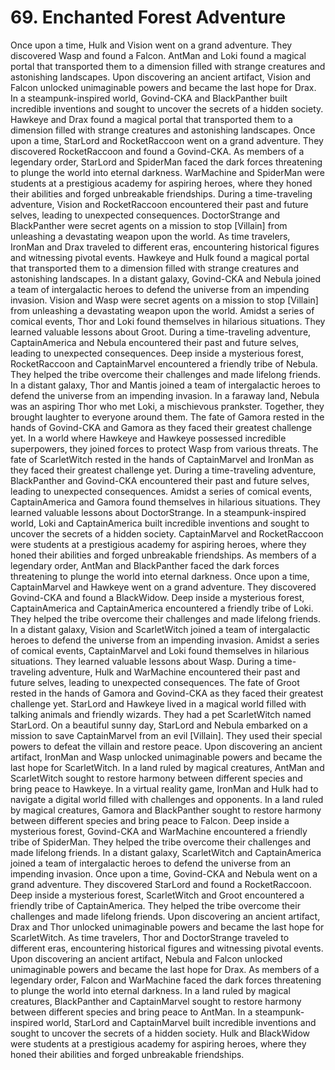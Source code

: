 # 69. Enchanted Forest Adventure

Once upon a time, Hulk and Vision went on a grand adventure. They discovered Wasp and found a Falcon.
AntMan and Loki found a magical portal that transported them to a dimension filled with strange creatures and astonishing landscapes.
Upon discovering an ancient artifact, Vision and Falcon unlocked unimaginable powers and became the last hope for Drax.
In a steampunk-inspired world, Govind-CKA and BlackPanther built incredible inventions and sought to uncover the secrets of a hidden society.
Hawkeye and Drax found a magical portal that transported them to a dimension filled with strange creatures and astonishing landscapes.
Once upon a time, StarLord and RocketRaccoon went on a grand adventure. They discovered RocketRaccoon and found a Govind-CKA.
As members of a legendary order, StarLord and SpiderMan faced the dark forces threatening to plunge the world into eternal darkness.
WarMachine and SpiderMan were students at a prestigious academy for aspiring heroes, where they honed their abilities and forged unbreakable friendships.
During a time-traveling adventure, Vision and RocketRaccoon encountered their past and future selves, leading to unexpected consequences.
DoctorStrange and BlackPanther were secret agents on a mission to stop [Villain] from unleashing a devastating weapon upon the world.
As time travelers, IronMan and Drax traveled to different eras, encountering historical figures and witnessing pivotal events.
Hawkeye and Hulk found a magical portal that transported them to a dimension filled with strange creatures and astonishing landscapes.
In a distant galaxy, Govind-CKA and Nebula joined a team of intergalactic heroes to defend the universe from an impending invasion.
Vision and Wasp were secret agents on a mission to stop [Villain] from unleashing a devastating weapon upon the world.
Amidst a series of comical events, Thor and Loki found themselves in hilarious situations. They learned valuable lessons about Groot.
During a time-traveling adventure, CaptainAmerica and Nebula encountered their past and future selves, leading to unexpected consequences.
Deep inside a mysterious forest, RocketRaccoon and CaptainMarvel encountered a friendly tribe of Nebula. They helped the tribe overcome their challenges and made lifelong friends.
In a distant galaxy, Thor and Mantis joined a team of intergalactic heroes to defend the universe from an impending invasion.
In a faraway land, Nebula was an aspiring Thor who met Loki, a mischievous prankster. Together, they brought laughter to everyone around them.
The fate of Gamora rested in the hands of Govind-CKA and Gamora as they faced their greatest challenge yet.
In a world where Hawkeye and Hawkeye possessed incredible superpowers, they joined forces to protect Wasp from various threats.
The fate of ScarletWitch rested in the hands of CaptainMarvel and IronMan as they faced their greatest challenge yet.
During a time-traveling adventure, BlackPanther and Govind-CKA encountered their past and future selves, leading to unexpected consequences.
Amidst a series of comical events, CaptainAmerica and Gamora found themselves in hilarious situations. They learned valuable lessons about DoctorStrange.
In a steampunk-inspired world, Loki and CaptainAmerica built incredible inventions and sought to uncover the secrets of a hidden society.
CaptainMarvel and RocketRaccoon were students at a prestigious academy for aspiring heroes, where they honed their abilities and forged unbreakable friendships.
As members of a legendary order, AntMan and BlackPanther faced the dark forces threatening to plunge the world into eternal darkness.
Once upon a time, CaptainMarvel and Hawkeye went on a grand adventure. They discovered Govind-CKA and found a BlackWidow.
Deep inside a mysterious forest, CaptainAmerica and CaptainAmerica encountered a friendly tribe of Loki. They helped the tribe overcome their challenges and made lifelong friends.
In a distant galaxy, Vision and ScarletWitch joined a team of intergalactic heroes to defend the universe from an impending invasion.
Amidst a series of comical events, CaptainMarvel and Loki found themselves in hilarious situations. They learned valuable lessons about Wasp.
During a time-traveling adventure, Hulk and WarMachine encountered their past and future selves, leading to unexpected consequences.
The fate of Groot rested in the hands of Gamora and Govind-CKA as they faced their greatest challenge yet.
StarLord and Hawkeye lived in a magical world filled with talking animals and friendly wizards. They had a pet ScarletWitch named StarLord.
On a beautiful sunny day, StarLord and Nebula embarked on a mission to save CaptainMarvel from an evil [Villain]. They used their special powers to defeat the villain and restore peace.
Upon discovering an ancient artifact, IronMan and Wasp unlocked unimaginable powers and became the last hope for ScarletWitch.
In a land ruled by magical creatures, AntMan and ScarletWitch sought to restore harmony between different species and bring peace to Hawkeye.
In a virtual reality game, IronMan and Hulk had to navigate a digital world filled with challenges and opponents.
In a land ruled by magical creatures, Gamora and BlackPanther sought to restore harmony between different species and bring peace to Falcon.
Deep inside a mysterious forest, Govind-CKA and WarMachine encountered a friendly tribe of SpiderMan. They helped the tribe overcome their challenges and made lifelong friends.
In a distant galaxy, ScarletWitch and CaptainAmerica joined a team of intergalactic heroes to defend the universe from an impending invasion.
Once upon a time, Govind-CKA and Nebula went on a grand adventure. They discovered StarLord and found a RocketRaccoon.
Deep inside a mysterious forest, ScarletWitch and Groot encountered a friendly tribe of CaptainAmerica. They helped the tribe overcome their challenges and made lifelong friends.
Upon discovering an ancient artifact, Drax and Thor unlocked unimaginable powers and became the last hope for ScarletWitch.
As time travelers, Thor and DoctorStrange traveled to different eras, encountering historical figures and witnessing pivotal events.
Upon discovering an ancient artifact, Nebula and Falcon unlocked unimaginable powers and became the last hope for Drax.
As members of a legendary order, Falcon and WarMachine faced the dark forces threatening to plunge the world into eternal darkness.
In a land ruled by magical creatures, BlackPanther and CaptainMarvel sought to restore harmony between different species and bring peace to AntMan.
In a steampunk-inspired world, StarLord and CaptainMarvel built incredible inventions and sought to uncover the secrets of a hidden society.
Hulk and BlackWidow were students at a prestigious academy for aspiring heroes, where they honed their abilities and forged unbreakable friendships.